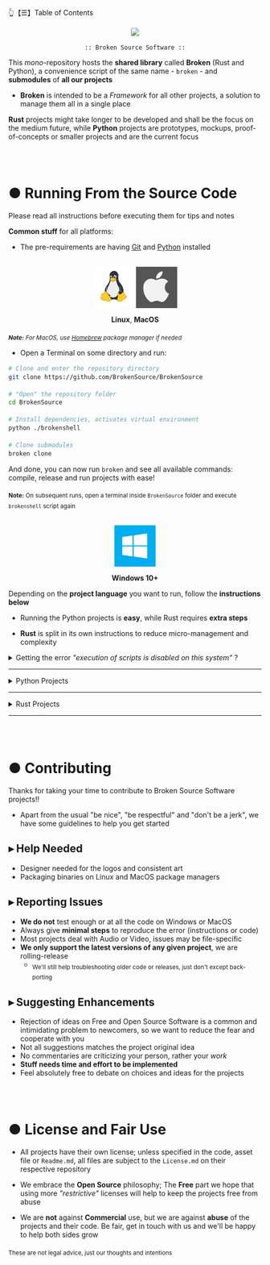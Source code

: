 👆【☰】Table of Contents

<div align="center">
  <img src="https://avatars.githubusercontent.com/u/110147748" style="vertical-align: middle; border-radius: 10%" width="140">

    :: Broken Source Software ::
</div>

This _mono_-repository hosts the **shared library** called **Broken** (Rust and Python), a convenience script of the same name - `broken` - and **submodules** of **all our projects**

- **Broken** is intended to be a _Framework_ for all other projects, a solution to manage them all in a single place

**Rust** projects might take longer to be developed and shall be the focus on the medium future, while **Python** projects are prototypes, mockups, proof-of-concepts or smaller projects and are the current focus



<br>
<br>

# ● Running From the Source Code

Please read all instructions before executing them for tips and notes

**Common stuff** for all platforms:

- The pre-requirements are having [Git](https://git-scm.com/downloads) and [Python](https://www.python.org/downloads) installed

<br>

<div align="center">
  <img src="https://raw.githubusercontent.com/edent/SuperTinyIcons/master/images/svg/linux.svg" style="vertical-align: middle;" width="82">
  <img src="https://raw.githubusercontent.com/edent/SuperTinyIcons/master/images/svg/apple.svg" style="vertical-align: middle;" width="82">

  **Linux**, **MacOS**
</div>

<sub><i><b>Note:</b> For MacOS, use [Homebrew](https://brew.sh/) package manager if needed</i></sub>

- Open a Terminal on some directory and run:

```bash
# Clone and enter the repository directory
git clone https://github.com/BrokenSource/BrokenSource

# "Open" the repository folder
cd BrokenSource

# Install dependencies, activates virtual environment
python ./brokenshell

# Clone submodules
broken clone
```

And done, you can now run `broken` and see all available commands: compile, release and run projects with ease!

<sub><b>Note:</b> On subsequent runs, open a terminal inside `BrokenSource` folder and execute `brokenshell` script again</sub>


<br>

<div align="center">
  <img src="https://raw.githubusercontent.com/edent/SuperTinyIcons/master/images/svg/windows.svg" style="vertical-align: middle;" width="82">

  **Windows 10+**
</div>

Depending on the **project language** you want to run, follow the **instructions below**

- Running the Python projects is **easy**, while Rust requires **extra steps**

- **Rust** is split in its own instructions to reduce micro-management and complexity

<details>
  <summary>
    Getting the error <i>"execution of scripts is disabled on this system"</i> ?
  </summary>

  Open a PowerShell terminal as Administrator and run:

  ```powershell
  Set-ExecutionPolicy RemoteSigned
  ```
</details>

<hr/>

<details>
  <summary>
    Python Projects
  </summary>
  <br>

  Have [Git](https://git-scm.com/downloads) and [Python](https://www.python.org/downloads) installed

  <sub><b>Note:</b> Be sure to mark the option to add Python to PATH</sub>

  - **Windows 10**: `Shift+Right Click` some empty space in Windows Explorer
    - Select `Open PowerShell window here`

  - **Windows 11**: `Right Click` some empty space in Windows Explorer
    - Select `Open in Terminal`

  Now run the same **Linux** and **MacOS** commands above
</details>

<hr/>

<details>
  <summary>
    Rust Projects
  </summary>
  <br>

  **Rust** requires quite some **dependencies** to be **installed** for a Windows release

  Compiling "natively" requires installing manually Python, Git, CMake, MinGW GCC and GFortran, Visual Studio C++ Build Tools, not really easy but **doable if you want to try**

  Easiest way is using [MSYS2](https://www.msys2.org/) which provides an **Unix-like** environment for Windows, please install it

  - Open a MSYS2 terminal and run:

  ```bash
  # Install all required dependencies
  pacman -S git python python-pip python-wheel mingw-w64-x86_64-toolchain libffi-devel zlib-devel
  ```

  - Now follow the same **Linux** and **MacOS** instructions above

  **Note**: Stuff will be downloaded to `C:\msys64\home\USERNAME\BrokenSource` on default configs

  **Tip:** You can press `Shift+Insert` to paste stuff on the clipboard to MSYS2 terminal

  <sub><i>Linux and terminal commands aren't that hard!.. see? 😉</i></sub>
</details>

<hr/>


<br>
<br>

# ● Contributing
Thanks for taking your time to contribute to Broken Source Software projects!!

- Apart from the usual "be nice", "be respectful" and "don't be a jerk", we have some guidelines to help you get started

## ▸ Help Needed
- Designer needed for the logos and consistent art
- Packaging binaries on Linux and MacOS package managers

## ▸ Reporting Issues
- **We do not** test enough or at all the code on Windows or MacOS
- Always give **minimal steps** to reproduce the error (instructions or code)
- Most projects deal with Audio or Video, issues may be file-specific
- **We only support the latest versions of any given project**, we are rolling-release
  - <sub>We'll still help troubleshooting older code or releases, just don't except back-porting</sub>

## ▸ Suggesting Enhancements
- Rejection of ideas on Free and Open Source Software is a common and intimidating problem to newcomers, so we want to reduce the fear and cooperate with you
- Not all suggestions matches the project original idea
- No commentaries are criticizing your person, rather your *work*
- **Stuff needs time and effort to be implemented**
- Feel absolutely free to debate on choices and ideas for the projects



<br>
<br>

# ● License and Fair Use
- All projects have their own license; unless specified in the code, asset file or `Readme.md`, all files are subject to the `License.md` on their respective repository

- We embrace the **Open Source** philosophy; The **Free** part we hope that using more _"restrictive"_ licenses will help to keep the projects free from abuse

- We are **not** against **Commercial** use, but we are against **abuse** of the projects and their code. Be fair, get in touch with us and we'll be happy to help both sides grow

<sub>These are not legal advice, just our thoughts and intentions</sub>
